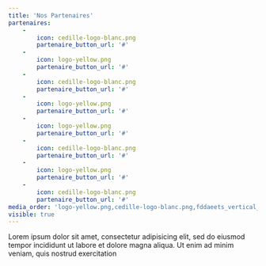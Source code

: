 ```yaml
---
title: 'Nos Partenaires'
partenaires:
    -
        icon: cedille-logo-blanc.png
        partenaire_button_url: '#'
    -
        icon: logo-yellow.png
        partenaire_button_url: '#'
    -
        icon: cedille-logo-blanc.png
        partenaire_button_url: '#'
    -
        icon: logo-yellow.png
        partenaire_button_url: '#'
    -
        icon: logo-yellow.png
        partenaire_button_url: '#'
    -
        icon: cedille-logo-blanc.png
        partenaire_button_url: '#'
    -
        icon: logo-yellow.png
        partenaire_button_url: '#'
    -
        icon: cedille-logo-blanc.png
        partenaire_button_url: '#'
media_order: 'logo-yellow.png,cedille-logo-blanc.png,fddaeets_vertical_color copie.jpg'
visible: true
---
```


Lorem ipsum dolor sit amet, consectetur adipisicing elit, sed do eiusmod tempor incididunt ut labore et
dolore magna aliqua. Ut enim ad minim veniam, quis nostrud exercitation
